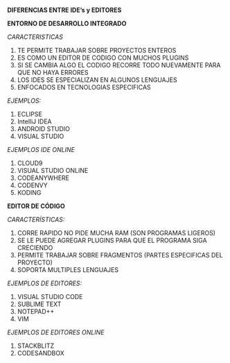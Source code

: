 **DIFERENCIAS ENTRE IDE’s y EDITORES**

**ENTORNO DE DESARROLLO INTEGRADO**

*CARACTERISTICAS*

1.	TE PERMITE TRABAJAR SOBRE PROYECTOS ENTEROS
2.	ES COMO UN EDITOR DE CODIGO CON MUCHOS PLUGINS
3.	SI SE CAMBIA ALGO EL CODIGO RECORRE TODO NUEVAMENTE PARA QUE NO HAYA ERRORES
4.	LOS IDES SE ESPECIALIZAN EN ALGUNOS LENGUAJES 
5.	ENFOCADOS EN TECNOLOGIAS ESPECIFICAS

*EJEMPLOS:*
1.	ECLIPSE
2.	IntelliJ IDEA
3.	ANDROID STUDIO
4.	VISUAL STUDIO

*EJEMPLOS IDE ONLINE*
1.	CLOUD9
2.	VISUAL STUDIO ONLINE
3.	CODEANYWHERE
4.	CODENVY
5.	KODING

**EDITOR DE CÓDIGO**

*CARACTERÍSTICAS:*
1.	CORRE RAPIDO NO PIDE MUCHA RAM (SON PROGRAMAS LIGEROS)
2.	SE LE PUEDE AGREGAR PLUGINS PARA QUE EL PROGRAMA SIGA CRECIENDO
3.	PERMITE TRABAJAR SOBRE FRAGMENTOS (PARTES ESPECIFICAS DEL PROYECTO)
4.	SOPORTA MULTIPLES LENGUAJES

*EJEMPLOS DE EDITORES:*
1.	VISUAL STUDIO CODE
2.	SUBLIME TEXT
3.	NOTEPAD++
4.	VIM

*EJEMPLOS DE EDITORES ONLINE*
1.	STACKBLITZ
2.	CODESANDBOX
